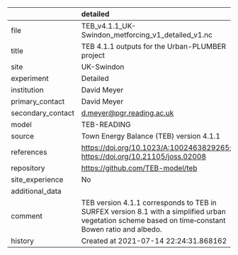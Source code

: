 |                   | detailed                                                                                                                                            |
|:------------------|:----------------------------------------------------------------------------------------------------------------------------------------------------|
| file              | TEB_v4.1.1_UK-Swindon_metforcing_v1_detailed_v1.nc                                                                                                  |
| title             | TEB 4.1.1 outputs for the Urban-PLUMBER project                                                                                                     |
| site              | UK-Swindon                                                                                                                                          |
| experiment        | Detailed                                                                                                                                            |
| institution       | David Meyer                                                                                                                                         |
| primary_contact   | David Meyer                                                                                                                                         |
| secondary_contact | d.meyer@pgr.reading.ac.uk                                                                                                                           |
| model             | TEB-READING                                                                                                                                         |
| source            | Town Energy Balance (TEB) version 4.1.1                                                                                                             |
| references        | https://doi.org/10.1023/A:1002463829265; https://doi.org/10.21105/joss.02008                                                                        |
| repository        | https://github.com/TEB-model/teb                                                                                                                    |
| site_experience   | No                                                                                                                                                  |
| additional_data   |                                                                                                                                                     |
| comment           | TEB version 4.1.1 corresponds to TEB in SURFEX version 8.1 with a simplified urban vegetation scheme based on time‐constant Bowen ratio and albedo. |
| history           | Created at 2021-07-14 22:24:31.868162                                                                                                               |

